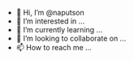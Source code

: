 - 👋 Hi, I’m @naputson
- 👀 I’m interested in ...
- 🌱 I’m currently learning ...
- 💞️ I’m looking to collaborate on ...
- 📫 How to reach me ...

<!---
naputson/naputson is a ✨ special ✨ repository because its `README.md` (this file) appears on your GitHub profile.
You can click the Preview link to take a look at your changes.
--->
